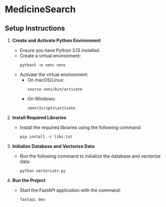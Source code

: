 # MedicineSearch

## Setup Instructions

1. **Create and Activate Python Environment**
   - Ensure you have Python 3.13 installed.
   - Create a virtual environment:
     ```
     python3 -m venv venv
     ```
   - Activate the virtual environment:
     - On macOS/Linux:
       ```
       source venv/bin/activate
       ```
     - On Windows:
       ```
       venv\Scripts\activate
       ```

2. **Install Required Libraries**
   - Install the required libraries using the following command:
     ```
     pip install -r libs.txt
     ```

3. **Initialize Database and Vectorize Data**
   - Run the following command to initialize the database and vectorize data:
     ```
     python vectorizer.py
     ```

4. **Run the Project**
   - Start the FastAPI application with the command:
     ```
     fastapi dev
     ```